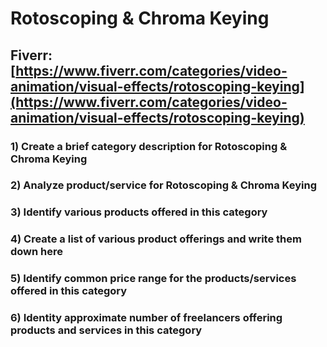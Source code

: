 # Rotoscoping & Chroma Keying
## Fiverr: [https://www.fiverr.com/categories/video-animation/visual-effects/rotoscoping-keying](https://www.fiverr.com/categories/video-animation/visual-effects/rotoscoping-keying)
### 1) Create a brief category description for Rotoscoping & Chroma Keying
### 2) Analyze product/service for Rotoscoping & Chroma Keying
### 3) Identify various products offered in this category
### 4) Create a list of various product offerings and write them down here
### 5) Identify common price range for the products/services offered in this category
### 6) Identity approximate number of freelancers offering products and services in this category
